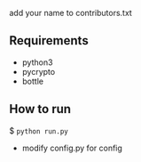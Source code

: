 add your name to contributors.txt

Requirements
--------------
* python3
* pycrypto
* bottle

How to run
------------
$ `python run.py`

+ modify config.py for config
